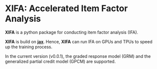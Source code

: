 # **XIFA**: Accelerated Item Factor Analysis
**XIFA** is a python package for conducting item factor analysis (IFA). 

**XIFA** is build on [**jax**](https://github.com/google/jax). Hence, **XIFA** can run IFA on GPUs and TPUs to speed up the training process. 

In the current version (v0.0.1), the graded response model (GRM) and the generalized partial credit model (GPCM) are supported. 


